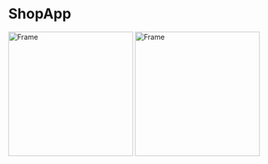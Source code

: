 # ShopApp


<img width="250" alt="Frame" src="https://github.com/MammadBadalov16/ShopApp/assets/61016391/d16ac60d-0386-48d2-afa6-d316034ae966)">
<img width="250" alt="Frame" src="https://github.com/MammadBadalov16/ShopApp/assets/61016391/d16ac60d-0386-48d2-afa6-d316034ae966)">
